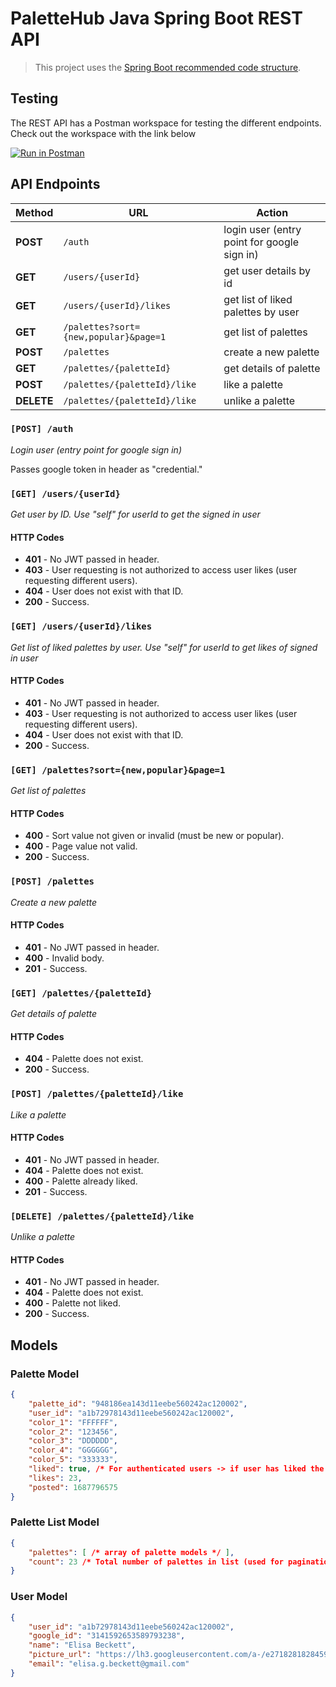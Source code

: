# **PaletteHub Java Spring Boot REST API**

> This project uses the [Spring Boot recommended code structure](https://docs.spring.io/spring-boot/docs/current/reference/html/using.html#using.structuring-your-code).

## Testing

The REST API has a Postman workspace for testing the different endpoints. Check out the workspace with the link below

[![Run in Postman](https://run.pstmn.io/button.svg)](https://app.getpostman.com/run-collection/10733824-9261f960-1a63-4ca8-821e-55fafb61e8b9?action=collection%2Ffork&source=rip_markdown&collection-url=entityId%3D10733824-9261f960-1a63-4ca8-821e-55fafb61e8b9%26entityType%3Dcollection%26workspaceId%3D08ab66a1-4aa5-4b47-9949-90ef7a55049c)

## API Endpoints

| Method     | URL                                   | Action                                      |
| ------     | ---                                   | ------                                      |
| **POST**   | `/auth`                               | login user (entry point for google sign in) |
| **GET**    | `/users/{userId}`                     | get user details by id                      |
| **GET**    | `/users/{userId}/likes`               | get list of liked palettes by user          |
| **GET**    | `/palettes?sort={new,popular}&page=1` | get list of palettes                        |
| **POST**   | `/palettes`                           | create a new palette                        |
| **GET**    | `/palettes/{paletteId}`               | get details of palette                      |
| **POST**   | `/palettes/{paletteId}/like`          | like a palette                              |
| **DELETE** | `/palettes/{paletteId}/like`          | unlike a palette                            |

### `[POST] /auth`

*Login user (entry point for google sign in)*

Passes google token in header as "credential."

### `[GET] /users/{userId}`

*Get user by ID. Use "self" for userId to get the signed in user*

#### **HTTP Codes**
- **401** - No JWT passed in header.
- **403** - User requesting is not authorized to access user likes (user requesting different users).
- **404** - User does not exist with that ID.
- **200** - Success.

### `[GET] /users/{userId}/likes`

*Get list of liked palettes by user. Use "self" for userId to get likes of signed in user*

#### **HTTP Codes**
- **401** - No JWT passed in header.
- **403** - User requesting is not authorized to access user likes (user requesting different users).
- **404** - User does not exist with that ID.
- **200** - Success.

### `[GET] /palettes?sort={new,popular}&page=1`

*Get list of palettes*

#### **HTTP Codes**
- **400** - Sort value not given or invalid (must be new or popular).
- **400** - Page value not valid.
- **200** - Success.

### `[POST] /palettes`

*Create a new palette*

#### **HTTP Codes**
- **401** - No JWT passed in header.
- **400** - Invalid body.
- **201** - Success.

### `[GET] /palettes/{paletteId}`

*Get details of palette*

#### **HTTP Codes**
- **404** - Palette does not exist.
- **200** - Success.

### `[POST] /palettes/{paletteId}/like`

*Like a palette*

#### **HTTP Codes**
- **401** - No JWT passed in header.
- **404** - Palette does not exist.
- **400** - Palette already liked.
- **201** - Success.

### `[DELETE] /palettes/{paletteId}/like`

*Unlike a palette*

#### **HTTP Codes**
- **401** - No JWT passed in header.
- **404** - Palette does not exist.
- **400** - Palette not liked.
- **200** - Success.

## Models

### Palette Model

```json
{
    "palette_id": "948186ea143d11eebe560242ac120002",
    "user_id": "a1b72978143d11eebe560242ac120002",
    "color_1": "FFFFFF",
    "color_2": "123456",
    "color_3": "DDDDDD",
    "color_4": "GGGGGG",
    "color_5": "333333",
    "liked": true, /* For authenticated users -> if user has liked the post. */
    "likes": 23,
    "posted": 1687796575
}
```

### Palette List Model
```json
{
    "palettes": [ /* array of palette models */ ],
    "count": 23 /* Total number of palettes in list (used for pagination) */
}
```

### User Model
```json
{
    "user_id": "a1b72978143d11eebe560242ac120002",
    "google_id": "3141592653589793238",
    "name": "Elisa Beckett",
    "picture_url": "https://lh3.googleusercontent.com/a-/e2718281828459045235360uler",
    "email": "elisa.g.beckett@gmail.com"
}
```